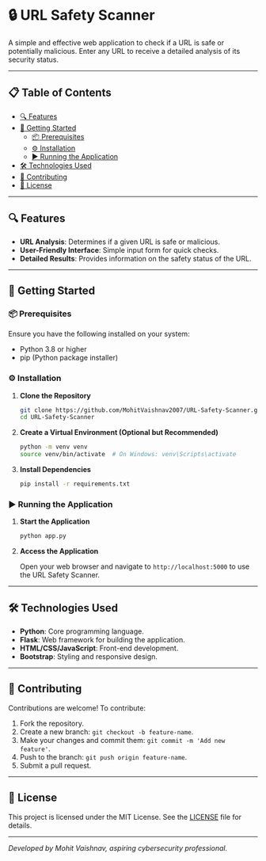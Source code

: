 # 🔒 URL Safety Scanner

A simple and effective web application to check if a URL is safe or potentially malicious. Enter any URL to receive a detailed analysis of its security status.

---

## 📋 Table of Contents

- [🔍 Features](#-features)
- [🚀 Getting Started](#-getting-started)
  - [📦 Prerequisites](#-prerequisites)
  - [⚙️ Installation](#%ef%b8%8f-installation)
  - [▶️ Running the Application](#%ef%b8%8f-running-the-application)
- [🛠️ Technologies Used](#%ef%b8%8f-technologies-used)
- [🤝 Contributing](#-contributing)
- [📄 License](#-license)

---

## 🔍 Features

- **URL Analysis**: Determines if a given URL is safe or malicious.
- **User-Friendly Interface**: Simple input form for quick checks.
- **Detailed Results**: Provides information on the safety status of the URL.

---

## 🚀 Getting Started

### 📦 Prerequisites

Ensure you have the following installed on your system:

- Python 3.8 or higher
- pip (Python package installer)

### ⚙️ Installation

1. **Clone the Repository**

   ```bash
   git clone https://github.com/MohitVaishnav2007/URL-Safety-Scanner.git
   cd URL-Safety-Scanner
   ```

2. **Create a Virtual Environment (Optional but Recommended)**

   ```bash
   python -m venv venv
   source venv/bin/activate  # On Windows: venv\Scripts\activate
   ```

3. **Install Dependencies**

   ```bash
   pip install -r requirements.txt
   ```

### ▶️ Running the Application

1. **Start the Application**

   ```bash
   python app.py
   ```

2. **Access the Application**

   Open your web browser and navigate to `http://localhost:5000` to use the URL Safety Scanner.

---


## 🛠️ Technologies Used

- **Python**: Core programming language.
- **Flask**: Web framework for building the application.
- **HTML/CSS/JavaScript**: Front-end development.
- **Bootstrap**: Styling and responsive design.

---

## 🤝 Contributing

Contributions are welcome! To contribute:

1. Fork the repository.
2. Create a new branch: `git checkout -b feature-name`.
3. Make your changes and commit them: `git commit -m 'Add new feature'`.
4. Push to the branch: `git push origin feature-name`.
5. Submit a pull request.

---

## 📄 License

This project is licensed under the MIT License. See the [LICENSE](LICENSE) file for details.

---

*Developed by Mohit Vaishnav, aspiring cybersecurity professional.*

